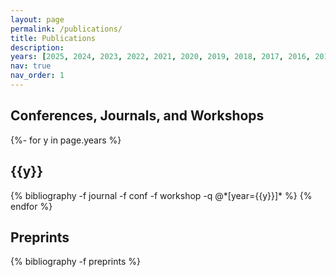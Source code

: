 ```yaml
---
layout: page
permalink: /publications/
title: Publications
description: 
years: [2025, 2024, 2023, 2022, 2021, 2020, 2019, 2018, 2017, 2016, 2015, 2014, 2013, 2012]
nav: true
nav_order: 1
---
```

<!-- _pages/publications.md -->
<h2> Conferences, Journals, and Workshops </h2>
<div class="publications">

{%- for y in page.years %}
  <h2 class="year">{{y}}</h2>
  {% bibliography -f journal -f conf -f workshop -q @*[year={{y}}]* %}
{% endfor %}
</div>

<h2>Preprints</h2>
<div class="publications">
  {% bibliography -f preprints %}
</div>

<!-- <h2> Demos, Posters, and Tutorials </h2> -->
<!-- <div class="publications"> -->

<!-- {sss% bibliography -f dpt %sss}  -->
<!-- </div>  -->
